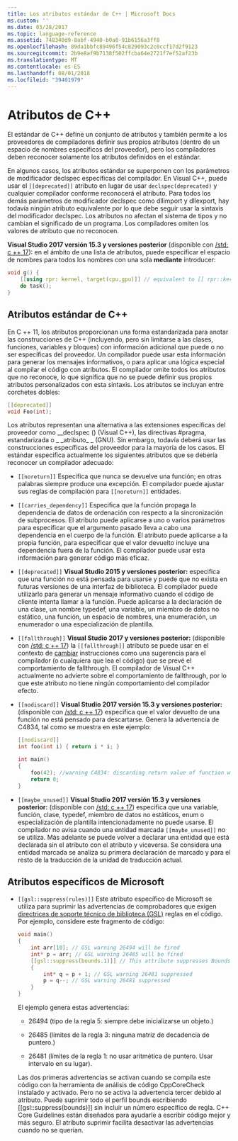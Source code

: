 ```yaml
---
title: Los atributos estándar de C++ | Microsoft Docs
ms.custom: ''
ms.date: 03/28/2017
ms.topic: language-reference
ms.assetid: 748340d9-8abf-4940-b0a0-91b6156a3ff8
ms.openlocfilehash: 89da1bbfc89496f54c829093c2c0ccf17d2f9123
ms.sourcegitcommit: 2b9e8af9b7138f502ffcba64e2721f7ef52af23b
ms.translationtype: MT
ms.contentlocale: es-ES
ms.lasthandoff: 08/01/2018
ms.locfileid: "39401979"
---
```

# <a name="attributes-in-c"></a>Atributos de C++

El estándar de C++ define un conjunto de atributos y también permite a los proveedores de compiladores definir sus propios atributos (dentro de un espacio de nombres específicos del proveedor), pero los compiladores deben reconocer solamente los atributos definidos en el estándar.

En algunos casos, los atributos estándar se superponen con los parámetros de modificador declspec específicas del compilador. En Visual C++, puede usar el `[[deprecated]]` atributo en lugar de usar `declspec(deprecated)` y cualquier compilador conforme reconocerá el atributo. Para todos los demás parámetros de modificador declspec como dllimport y dllexport, hay todavía ningún atributo equivalente por lo que debe seguir usar la sintaxis del modificador declspec. Los atributos no afectan el sistema de tipos y no cambian el significado de un programa. Los compiladores omiten los valores de atributo que no reconocen.

**Visual Studio 2017 versión 15.3 y versiones posterior** (disponible con [/std: c ++ 17](../build/reference/std-specify-language-standard-version.md)): en el ámbito de una lista de atributos, puede especificar el espacio de nombres para todos los nombres con una sola **mediante** introducer:

```cpp
void g() {
    [[using rpr: kernel, target(cpu,gpu)]] // equivalent to [[ rpr::kernel, rpr::target(cpu,gpu) ]]
    do task();
}
```

## <a name="c-standard-attributes"></a>Atributos estándar de C++

En C ++ 11, los atributos proporcionan una forma estandarizada para anotar las construcciones de C++ (incluyendo, pero sin limitarse a las clases, funciones, variables y bloques) con información adicional que puede o no ser específicas del proveedor. Un compilador puede usar esta información para generar los mensajes informativos, o para aplicar una lógica especial al compilar el código con atributos. El compilador omite todos los atributos que no reconoce, lo que significa que no se puede definir sus propios atributos personalizados con esta sintaxis. Los atributos se incluyan entre corchetes dobles:

```cpp
[[deprecated]]
void Foo(int);
```

Los atributos representan una alternativa a las extensiones específicas del proveedor como __declspec () (Visual C++), las directivas #pragma, estandarizada o &#95; &#95;atributo&#95; &#95; (GNU). Sin embargo, todavía deberá usar las construcciones específicas del proveedor para la mayoría de los casos. El estándar especifica actualmente los siguientes atributos que se debería reconocer un compilador adecuado:

- `[[noreturn]]` Especifica que nunca se devuelve una función; en otras palabras siempre produce una excepción. El compilador puede ajustar sus reglas de compilación para `[[noreturn]]` entidades.

- `[[carries_dependency]]` Especifica que la función propaga la dependencia de datos de ordenación con respecto a la sincronización de subprocesos. El atributo puede aplicarse a uno o varios parámetros para especificar que el argumento pasado lleva a cabo una dependencia en el cuerpo de la función. El atributo puede aplicarse a la propia función, para especificar que el valor devuelto incluye una dependencia fuera de la función. El compilador puede usar esta información para generar código más eficaz.

- `[[deprecated]]` **Visual Studio 2015 y versiones posterior:** especifica que una función no está pensada para usarse y puede que no exista en futuras versiones de una interfaz de biblioteca. El compilador puede utilizarlo para generar un mensaje informativo cuando el código de cliente intenta llamar a la función. Puede aplicarse a la declaración de una clase, un nombre typedef, una variable, un miembro de datos no estático, una función, un espacio de nombres, una enumeración, un enumerador o una especialización de plantilla.  

- `[[fallthrough]]` **Visual Studio 2017 y versiones posterior:** (disponible con [/std: c ++ 17](../build/reference/std-specify-language-standard-version.md)) la `[[fallthrough]]` atributo se puede usar en el contexto de [cambiar](switch-statement-cpp.md) instrucciones como una sugerencia para el compilador (o cualquiera que lea el código) que se prevé el comportamiento de fallthrough. El compilador de Visual C++ actualmente no advierte sobre el comportamiento de fallthrough, por lo que este atributo no tiene ningún comportamiento del compilador efecto.

- `[[nodiscard]]` **Visual Studio 2017 versión 15.3 y versiones posterior:** (disponible con [/std: c ++ 17](../build/reference/std-specify-language-standard-version.md)) especifica que el valor devuelto de una función no está pensado para descartarse. Genera la advertencia de C4834, tal como se muestra en este ejemplo:

   ```cpp
   [[nodiscard]]
   int foo(int i) { return i * i; }

   int main()
   {
       foo(42); //warning C4834: discarding return value of function with 'nodiscard' attribute
       return 0;
   }
   ```

- `[[maybe_unused]]` **Visual Studio 2017 versión 15.3 y versiones posterior:** (disponible con [/std: c ++ 17](../build/reference/std-specify-language-standard-version.md)) especifica que una variable, función, clase, typedef, miembro de datos no estáticos, enum o especialización de plantilla intencionadamente no puede usarse. El compilador no avisa cuando una entidad marcada `[[maybe_unused]]` no se utiliza. Más adelante se puede volver a declarar una entidad que está declarada sin el atributo con el atributo y viceversa. Se considera una entidad marcada se analiza su primera declaración de marcado y para el resto de la traducción de la unidad de traducción actual.

## <a name="microsoft-specific-attributes"></a>Atributos específicos de Microsoft

- `[[gsl::suppress(rules)]]` Este atributo específico de Microsoft se utiliza para suprimir las advertencias de comprobadores que exigen [directrices de soporte técnico de biblioteca (GSL)](https://github.com/Microsoft/GSL) reglas en el código. Por ejemplo, considere este fragmento de código:

    ```cpp
    void main()
    {
        int arr[10]; // GSL warning 26494 will be fired
        int* p = arr; // GSL warning 26485 will be fired
        [[gsl::suppress(bounds.1)]] // This attribute suppresses Bounds rule #1
        {
            int* q = p + 1; // GSL warning 26481 suppressed
            p = q--; // GSL warning 26481 suppressed
        }
    }
    ```

   El ejemplo genera estas advertencias:

   - 26494 (tipo de la regla 5: siempre debe inicializarse un objeto.)

   - 26485 (límites de la regla 3: ninguna matriz de decadencia de puntero.)

   - 26481 (límites de la regla 1: no usar aritmética de puntero. Usar intervalo en su lugar).

   Las dos primeras advertencias se activan cuando se compila este código con la herramienta de análisis de código CppCoreCheck instalado y activado. Pero no se activa la advertencia tercer debido al atributo. Puede suprimir todo el perfil bounds escribiendo [[gsl::suppress(bounds)]] sin incluir un número específico de regla. C++ Core Guidelines están diseñados para ayudarle a escribir código mejor y más seguro. El atributo suprimir facilita desactivar las advertencias cuando no se querían.